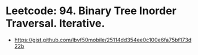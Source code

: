 # Leetcode: 94. Binary Tree Inorder Traversal. Iterative.

- https://gist.github.com/lbvf50mobile/25114dd354ee0c100e6fa75bf173d22b